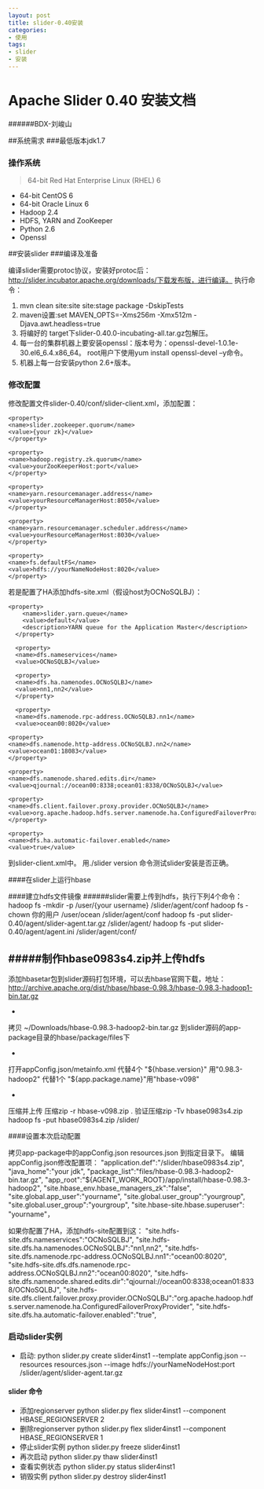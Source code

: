 ```yaml
---
layout: post
title: slider-0.40安装
categories:
- 使用
tags:
- slider
- 安装
---
```


Apache Slider 0.40 安装文档
=====
######BDX-刘峻山


##系统需求
###最低版本jdk1.7
###	操作系统
> 64-bit Red Hat Enterprise Linux (RHEL) 6
- 64-bit CentOS 6
- 64-bit Oracle Linux 6
- Hadoop 2.4
- HDFS, YARN and ZooKeeper
- Python 2.6
- Openssl

##安装slider
###编译及准备

编译slider需要protoc协议，安装好protoc后：http://slider.incubator.apache.org/downloads/下载发布版，进行编译。
执行命令：
1.	mvn clean site:site site:stage package -DskipTests
2.	maven设置:set MAVEN_OPTS=-Xms256m -Xmx512m -Djava.awt.headless=true
2.	将编好的 target下slider-0.40.0-incubating-all.tar.gz包解压。
3.	每一台的集群机器上要安装openssl：版本号为：openssl-devel-1.0.1e-30.el6_6.4.x86_64。
root用户下使用yum install openssl-devel –y命令。
4.	机器上每一台安装python 2.6+版本。
### 修改配置

修改配置文件slider-0.40/conf/slider-client.xml，添加配置：

	<property>
	<name>slider.zookeeper.quorum</name>
	<value>{your zk}</value>
	</property>

	<property>
	<name>hadoop.registry.zk.quorum</name>
	<value>yourZooKeeperHost:port</value>
	</property>

	<property>
	<name>yarn.resourcemanager.address</name>
	<value>yourResourceManagerHost:8050</value>
	</property>

	<property>
	<name>yarn.resourcemanager.scheduler.address</name>
	<value>yourResourceManagerHost:8030</value>
	</property>

	<property>
	<name>fs.defaultFS</name>
	<value>hdfs://yourNameNodeHost:8020</value>
	</property>

若是配置了HA添加hdfs-site.xml（假设host为OCNoSQLBJ）：

	<property>
	    <name>slider.yarn.queue</name>
	    <value>default</value>
	    <description>YARN queue for the Application Master</description>
	  </property>
	  
	  <property>
	  <name>dfs.nameservices</name>
	  <value>OCNoSQLBJ</value>

	  <property>
	  <name>dfs.ha.namenodes.OCNoSQLBJ</name>
	  <value>nn1,nn2</value>
	  </property>
	  
	  <property>
	  <name>dfs.namenode.rpc-address.OCNoSQLBJ.nn1</name>
	  <value>ocean00:8020</value>

	<property>
	<name>dfs.namenode.http-address.OCNoSQLBJ.nn2</name>
	<value>ocean01:18083</value>
	</property>
	
	<property>
	<name>dfs.namenode.shared.edits.dir</name>
	<value>qjournal://ocean00:8338;ocean01:8338/OCNoSQLBJ</value>

	<property>
	<name>dfs.client.failover.proxy.provider.OCNoSQLBJ</name>
	<value>org.apache.hadoop.hdfs.server.namenode.ha.ConfiguredFailoverProxyProvider</value>
	</property>
	
	<property>
	<name>dfs.ha.automatic-failover.enabled</name>
	<value>true</value>

到slider-client.xml中。
用./slider version 命令测试slider安装是否正确。

####在slider上运行hbase

####建立hdfs文件镜像
######slider需要上传到hdfs，执行下列4个命令：
hadoop fs -mkdir -p /user/{your username} /slider/agent/conf
hadoop fs -chown 你的用户 /user/ocean /slider/agent/conf
hadoop fs -put slider-0.40/agent/slider-agent.tar.gz /slider/agent/
hadoop fs -put slider-0.40/agent/agent.ini /slider/agent/conf/

#####制作hbase0983s4.zip并上传hdfs
- 
添加hbasetar包到slider源码打包环境，可以去hbase官网下载，地址：http://archive.apache.org/dist/hbase/hbase-0.98.3/hbase-0.98.3-hadoop1-bin.tar.gz

- 
拷贝 ~/Downloads/hbase-0.98.3-hadoop2-bin.tar.gz 到slider源码的app-package目录的hbase/package/files下

- 
打开appConfig.json/metainfo.xml
代替4个 "${hbase.version}" 用"0.98.3-hadoop2"
代替1个 "${app.package.name}"用"hbase-v098"

- 
压缩并上传
压缩zip -r hbase-v098.zip .
验证压缩zip -Tv hbase0983s4.zip
hadoop fs -put hbase0983s4.zip /slider/

####设置本次启动配置

拷贝app-package中的appConfig.json resources.json  到指定目录下。
编辑appConfig.json修改配置项：
 "application.def":"/slider/hbase0983s4.zip",
 "java_home":"your jdk",
 "package_list":"files/hbase-0.98.3-hadoop2-bin.tar.gz",
 "app_root":"${AGENT_WORK_ROOT}/app/install/hbase-0.98.3-hadoop2",
 "site.hbase_env.hbase_managers_zk":"false",
 "site.global.app_user":"yourname",
 "site.global.user_group":"yourgroup",
   "site.global.user_group":"yourgroup",
"site.hbase-site.hbase.superuser": "yourname"，
> 
如果你配置了HA，添加hdfs-site配置到这：
"site.hdfs-site.dfs.nameservices":"OCNoSQLBJ",
"site.hdfs-site.dfs.ha.namenodes.OCNoSQLBJ":"nn1,nn2",
"site.hdfs-site.dfs.namenode.rpc-address.OCNoSQLBJ.nn1":"ocean00:8020",
"site.hdfs-site.dfs.dfs.namenode.rpc-address.OCNoSQLBJ.nn2":"ocean00:8020",
"site.hdfs-site.dfs.namenode.shared.edits.dir":"qjournal://ocean00:8338;ocean01:8338/OCNoSQLBJ",
"site.hdfs-site.dfs.client.failover.proxy.provider.OCNoSQLBJ":"org.apache.hadoop.hdfs.server.namenode.ha.ConfiguredFailoverProxyProvider",
"site.hdfs-site.dfs.ha.automatic-failover.enabled":"true",

### 启动slider实例
- 启动:
python slider.py create slider4inst1 --template appConfig.json --resources resources.json --image hdfs://yourNameNodeHost:port /slider/agent/slider-agent.tar.gz
#### slider 命令
> 
- 添加regionserver
python slider.py flex slider4inst1 --component HBASE_REGIONSERVER 2
- 删除regionserver
python slider.py flex slider4inst1 --component HBASE_REGIONSERVER 1
- 	停止slider实例
python slider.py freeze slider4inst1
- 	再次启动
python slider.py thaw slider4inst1
- 	查看实例状态
python slider.py status slider4inst1
- 销毁实例
python slider.py destroy slider4inst1


 

